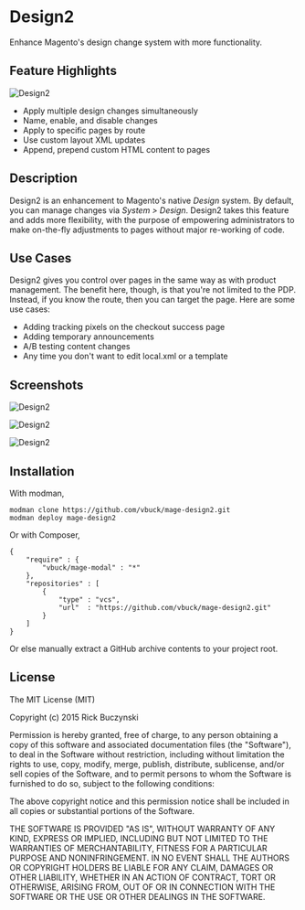 # Design2
Enhance Magento's design change system with more functionality.

## Feature Highlights

![Design2](http://blog.rickbuczynski.com/wp-content/uploads/2015/07/blur2.jpg)

* Apply multiple design changes simultaneously
* Name, enable, and disable changes
* Apply to specific pages by route
* Use custom layout XML updates
* Append, prepend custom HTML content to pages

## Description
Design2 is an enhancement to Magento's native _Design_ system. By default, you can 
manage changes via *System > Design*. Design2 takes this feature and adds more 
flexibility, with the purpose of empowering administrators to make on-the-fly
adjustments to pages without major re-working of code.

## Use Cases
Design2 gives you control over pages in the same way as with product management.
The benefit here, though, is that you're not limited to the PDP. Instead, if you
know the route, then you can target the page. Here are some use cases:

* Adding tracking pixels on the checkout success page
* Adding temporary announcements
* A/B testing content changes
* Any time you don't want to edit local.xml or a template

## Screenshots
![Design2](http://blog.rickbuczynski.com/wp-content/uploads/2015/07/Edit_Design_Change___Design___System___Magento_Admin-e1436450261650.jpg)

![Design2](http://blog.rickbuczynski.com/wp-content/uploads/2015/07/Edit_Design_Change___Design___System___Magento_Admin-2-e1436450273228.jpg)

![Design2](http://blog.rickbuczynski.com/wp-content/uploads/2015/07/Disc_Store-e1436450292464.jpg)

## Installation
With modman,

```
modman clone https://github.com/vbuck/mage-design2.git
modman deploy mage-design2
```

Or with Composer,

```
{
    "require" : {
        "vbuck/mage-modal" : "*"
    },
    "repositories" : [
        {
            "type" : "vcs",
            "url"  : "https://github.com/vbuck/mage-design2.git"
        }
    ]
}
```

Or else manually extract a GitHub archive contents to your project root.

## License
The MIT License (MIT)

Copyright (c) 2015 Rick Buczynski

Permission is hereby granted, free of charge, to any person obtaining a copy
of this software and associated documentation files (the "Software"), to deal
in the Software without restriction, including without limitation the rights
to use, copy, modify, merge, publish, distribute, sublicense, and/or sell
copies of the Software, and to permit persons to whom the Software is
furnished to do so, subject to the following conditions:

The above copyright notice and this permission notice shall be included in
all copies or substantial portions of the Software.

THE SOFTWARE IS PROVIDED "AS IS", WITHOUT WARRANTY OF ANY KIND, EXPRESS OR
IMPLIED, INCLUDING BUT NOT LIMITED TO THE WARRANTIES OF MERCHANTABILITY,
FITNESS FOR A PARTICULAR PURPOSE AND NONINFRINGEMENT. IN NO EVENT SHALL THE
AUTHORS OR COPYRIGHT HOLDERS BE LIABLE FOR ANY CLAIM, DAMAGES OR OTHER
LIABILITY, WHETHER IN AN ACTION OF CONTRACT, TORT OR OTHERWISE, ARISING FROM,
OUT OF OR IN CONNECTION WITH THE SOFTWARE OR THE USE OR OTHER DEALINGS IN
THE SOFTWARE.
